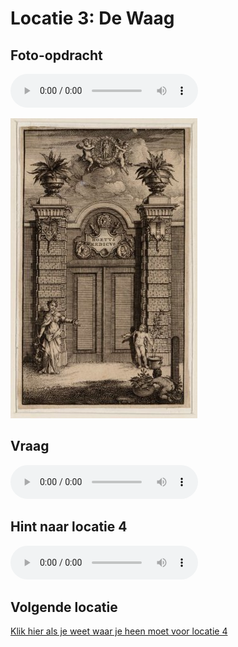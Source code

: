 # Locatie 3: De Waag

## Foto-opdracht
<audio controls>
  <source src="https://raw.githubusercontent.com/robogast/blasius-speurtocht/master/mp3/stap3-foto.mp3" type="audio/mpeg">
</audio>

![](../img/locatie-3-foto.png)

## Vraag
<audio controls>
  <source src="https://raw.githubusercontent.com/robogast/blasius-speurtocht/master/mp3/stap3-vraag.mp3" type="audio/mpeg">
</audio>

## Hint naar locatie 4
<audio controls>
  <source src="https://raw.githubusercontent.com/robogast/blasius-speurtocht/master/mp3/stap4-hint.mp3" type="audio/mpeg">
</audio>

## Volgende locatie
[Klik hier als je weet waar je heen moet voor locatie 4](locatie-4)

